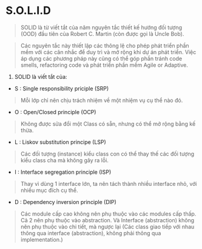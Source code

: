 # S.O.L.I.D

> SOLID là từ viết tắt của năm nguyên tắc thiết kế hướng đối tượng (OOD) đầu tiên của Robert C. Martin (còn được gọi là Uncle Bob).

> Các nguyên tắc này thiết lập các thông lệ cho phép phát triển phần mềm với các cân nhắc để duy trì và mở rộng khi dự án phát triển. Việc áp dụng các phương pháp này cũng có thể góp phần tránh code smells, refactoring code và phát triển phần mềm Agile or Adaptive.

1. SOLID là viết tắt của:

* S : Single responsibility priciple (SRP) 
> Mỗi lớp chỉ nên chịu trách nhiệm về một nhiệm vụ cụ thể nào đó.
* O : Open/Closed principle (OCP) 
> Không được sửa đổi một Class có sẵn, nhưng có thể mở rộng bằng kế thừa.
* L : Liskov substitution principe (LSP) 
> Các đối tượng (instance) kiểu class con có thể thay thế các đối tượng kiểu class cha mà không gây ra lỗi.
* I : Interface segregation principle (ISP) 
> Thay vì dùng 1 interface lớn, ta nên tách thành nhiều interface nhỏ, với nhiều mục đích cụ thể.
* D : Dependency inversion principle (DIP) 
> Các module cấp cao không nên phụ thuộc vào các modules cấp thấp. Cả 2 nên phụ thuộc vào abstraction. Và Interface (abstraction) không nên phụ thuộc vào chi tiết, mà ngược lại (Các class giao tiếp với nhau thông qua interface (abstraction), không phải thông qua implementation.)